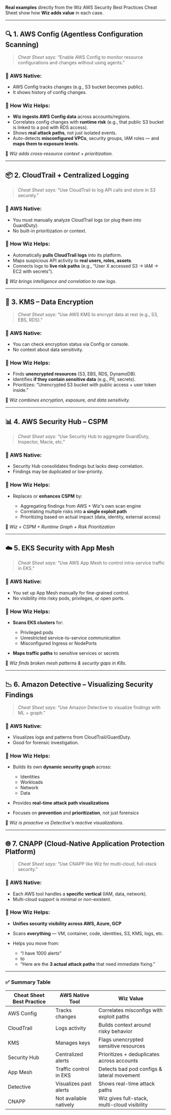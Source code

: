 **Real examples** directly from the Wiz AWS Security Best Practices Cheat Sheet  show how **Wiz adds value** in each case.

---

## 🔍 1. **AWS Config (Agentless Configuration Scanning)**

> *Cheat Sheet says:* “Enable AWS Config to monitor resource configurations and changes without using agents.”

### 🔧 AWS Native:

* AWS Config tracks changes (e.g., S3 bucket becomes public).
* It shows history of config changes.

### 🔐 **How Wiz Helps:**

* **Wiz ingests AWS Config data** across accounts/regions.
* Correlates config changes with **runtime risk** (e.g., that public S3 bucket is linked to a pod with RDS access).
* Shows **real attack paths**, not just isolated events.
* Auto-detects **misconfigured VPCs**, security groups, IAM roles — and **maps them to exposure levels**.

🧠 *Wiz adds cross-resource context + prioritization.*

---

## 📦 2. **CloudTrail + Centralized Logging**

> *Cheat Sheet says:* “Use CloudTrail to log API calls and store in S3 securely.”

### 🔧 AWS Native:

* You must manually analyze CloudTrail logs (or plug them into GuardDuty).
* No built-in prioritization or context.

### 🔐 **How Wiz Helps:**

* Automatically **pulls CloudTrail logs** into its platform.
* Maps suspicious API activity to **real users, roles, assets**.
* Connects logs to **live risk paths** (e.g., “User X accessed S3 → IAM → EC2 with secrets”).

🧠 *Wiz brings intelligence and correlation to raw logs.*

---

## 🔐 3. **KMS – Data Encryption**

> *Cheat Sheet says:* “Use AWS KMS to encrypt data at rest (e.g., S3, EBS, RDS).”

### 🔧 AWS Native:

* You can check encryption status via Config or console.
* No context about data sensitivity.

### 🔐 **How Wiz Helps:**

* Finds **unencrypted resources** (S3, EBS, RDS, DynamoDB).
* Identifies **if they contain sensitive data** (e.g., PII, secrets).
* Prioritizes: “Unencrypted S3 bucket with public access + user token inside.”

🧠 *Wiz combines encryption, exposure, and data sensitivity.*

---

## 📊 4. **AWS Security Hub – CSPM**

> *Cheat Sheet says:* “Use Security Hub to aggregate GuardDuty, Inspector, Macie, etc.”

### 🔧 AWS Native:

* Security Hub consolidates findings but lacks deep correlation.
* Findings may be duplicated or low-priority.

### 🔐 **How Wiz Helps:**

* Replaces or **enhances CSPM** by:

  * Aggregating findings from AWS + Wiz's own scan engine
  * Correlating multiple risks into **a single exploit path**
  * Prioritizing based on actual impact (data, identity, external access)

🧠 *Wiz = CSPM + Runtime Graph + Risk Prioritization*

---

## ☁️ 5. **EKS Security with App Mesh**

> *Cheat Sheet says:* “Use AWS App Mesh to control intra-service traffic in EKS.”

### 🔧 AWS Native:

* You set up App Mesh manually for fine-grained control.
* No visibility into risky pods, privileges, or open ports.

### 🔐 **How Wiz Helps:**

* **Scans EKS clusters** for:

  * Privileged pods
  * Unrestricted service-to-service communication
  * Misconfigured Ingress or NodePorts
* **Maps traffic paths** to sensitive services or secrets

🧠 *Wiz finds broken mesh patterns & security gaps in K8s.*

---

## 📉 6. **Amazon Detective – Visualizing Security Findings**

> *Cheat Sheet says:* “Use Amazon Detective to visualize findings with ML + graph.”

### 🔧 AWS Native:

* Visualizes logs and patterns from CloudTrail/GuardDuty.
* Good for forensic investigation.

### 🔐 **How Wiz Helps:**

* Builds its own **dynamic security graph** across:

  * Identities
  * Workloads
  * Network
  * Data
* Provides **real-time attack path visualizations**
* Focuses on **prevention** and **prioritization**, not just forensics

🧠 *Wiz is proactive vs Detective's reactive visualizations.*

---

## 🌐 7. **CNAPP (Cloud-Native Application Protection Platform)**

> *Cheat Sheet says:* “Use CNAPP like Wiz for multi-cloud, full-stack security.”

### 🔧 AWS Native:

* Each AWS tool handles a **specific vertical** (IAM, data, network).
* Multi-cloud support is minimal or non-existent.

### 🔐 **How Wiz Helps:**

* **Unifies security visibility across AWS, Azure, GCP**
* Scans **everything** — VM, container, code, identities, S3, KMS, logs, etc.
* Helps you move from:

  * “I have 1000 alerts”
  * to
  * “Here are the **3 actual attack paths** that need immediate fixing.”

---

### ✅ Summary Table

| Cheat Sheet Best Practice | AWS Native Tool        | Wiz Value                                    |
| ------------------------- | ---------------------- | -------------------------------------------- |
| AWS Config                | Tracks changes         | Correlates misconfigs with exploit paths     |
| CloudTrail                | Logs activity          | Builds context around risky behavior         |
| KMS                       | Manages keys           | Flags unencrypted sensitive resources        |
| Security Hub              | Centralized alerts     | Prioritizes + deduplicates across accounts   |
| App Mesh                  | Traffic control in EKS | Detects bad pod configs & lateral movement   |
| Detective                 | Visualizes past alerts | Shows real-time attack paths                 |
| CNAPP                     | Not available natively | Wiz gives full-stack, multi-cloud visibility |

